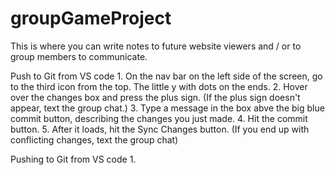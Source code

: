 # groupGameProject

This is where you can write notes to future website viewers and / or to group members to communicate.

Push to Git from VS code
    1. On the nav bar on the left side of the screen, go to the third icon from the top. The little y with dots on the ends.
    2. Hover over the changes box and press the plus sign. (If the plus sign doesn't appear, text the group chat.)
    3. Type a message in the box abve the big blue commit button, describing the changes you just made.
    4. Hit the commit button.
    5. After it loads, hit the Sync Changes button. (If you end up with conflicting changes, text the group chat)
    
Pushing to Git from VS code
1. 
